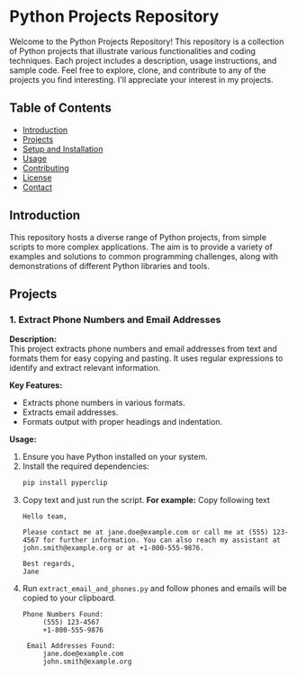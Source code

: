 # Python Projects Repository

Welcome to the Python Projects Repository! This repository is a collection of Python projects that illustrate various functionalities and coding techniques. Each project includes a description, usage instructions, and sample code. Feel free to explore, clone, and contribute to any of the projects you find interesting. I'll appreciate your interest in my projects.

## Table of Contents

- [Introduction](#introduction)
- [Projects](#projects)
- [Setup and Installation](#setup-and-installation)
- [Usage](#usage)
- [Contributing](#contributing)
- [License](#license)
- [Contact](#contact)

## Introduction

This repository hosts a diverse range of Python projects, from simple scripts to more complex applications. The aim is to provide a variety of examples and solutions to common programming challenges, along with demonstrations of different Python libraries and tools.

## Projects

### 1. Extract Phone Numbers and Email Addresses

**Description:**  
This project extracts phone numbers and email addresses from text and formats them for easy copying and pasting. It uses regular expressions to identify and extract relevant information.

**Key Features:**
- Extracts phone numbers in various formats.
- Extracts email addresses.
- Formats output with proper headings and indentation.

**Usage:**
1. Ensure you have Python installed on your system.
2. Install the required dependencies:
   ```bash
   pip install pyperclip
    ```
3. Copy text and just run the script. 
    **For example:** Copy following text
    ```
    Hello team,

    Please contact me at jane.doe@example.com or call me at (555) 123-4567 for further information. You can also reach my assistant at john.smith@example.org or at +1-800-555-9876.

    Best regards,
    Jane
    ```
4. Run `extract_email_and_phones.py` and follow phones and emails will be copied to your clipboard.
   ```
   Phone Numbers Found:
        (555) 123-4567
        +1-800-555-9876

    Email Addresses Found:
        jane.doe@example.com
        john.smith@example.org

   ```